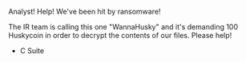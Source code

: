 Analyst! Help! We've been hit by ransomware!

The IR team is calling this one "WannaHusky" and it's demanding 100 Huskycoin in order to decrypt the contents of our files. Please help!

- C Suite
